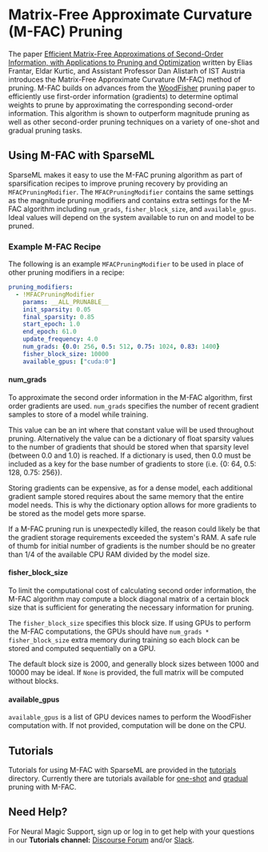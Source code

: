 <!--
Copyright (c) 2021 - present / Neuralmagic, Inc. All Rights Reserved.

Licensed under the Apache License, Version 2.0 (the "License");
you may not use this file except in compliance with the License.
You may obtain a copy of the License at

   http://www.apache.org/licenses/LICENSE-2.0

Unless required by applicable law or agreed to in writing,
software distributed under the License is distributed on an "AS IS" BASIS,
WITHOUT WARRANTIES OR CONDITIONS OF ANY KIND, either express or implied.
See the License for the specific language governing permissions and
limitations under the License.
-->

# Matrix-Free Approximate Curvature (M-FAC) Pruning

The paper
[Efficient Matrix-Free Approximations of Second-Order Information, with Applications to Pruning and Optimization](https://arxiv.org/pdf/2107.03356.pdf)
written by Elias Frantar, Eldar Kurtic, and Assistant Professor Dan Alistarh of IST Austria
introduces the Matrix-Free Approximate Curvature (M-FAC) method of pruning.
M-FAC builds on advances from the [WoodFisher](https://arxiv.org/pdf/2004.14340.pdf)
pruning paper to efficiently use first-order information (gradients) to determine optimal weights
to prune by approximating the corresponding second-order information.
This algorithm is shown to outperform magnitude pruning as well as other second-order pruning
techniques on a variety of one-shot and gradual pruning tasks.

## Using M-FAC with SparseML

SparseML makes it easy to use the M-FAC pruning algorithm as part of sparsification
recipes to improve pruning recovery by providing an `MFACPruningModifier`.
The `MFACPruningModifier` contains the same settings as the magnitude
pruning modifiers and contains extra settings for the M-FAC algorithm including 
`num_grads`, `fisher_block_size`, and `available_gpus`. Ideal values will depend 
on the system available to run on and model to be pruned.

### Example M-FAC Recipe
The following is an example `MFACPruningModifier` to be used in place of other
pruning modifiers in a recipe:

```yaml
pruning_modifiers:
  - !MFACPruningModifier
    params: __ALL_PRUNABLE__
    init_sparsity: 0.05
    final_sparsity: 0.85
    start_epoch: 1.0
    end_epoch: 61.0
    update_frequency: 4.0
    num_grads: {0.0: 256, 0.5: 512, 0.75: 1024, 0.83: 1400}
    fisher_block_size: 10000
    available_gpus: ["cuda:0"]
```

#### num_grads
To approximate the second order information in the M-FAC algorithm, first order
gradients are used. `num_grads` specifies the number of recent gradient samples to store
of a model while training.

This value can be an int where that constant value will be used throughout pruning.
Alternatively the value can be a dictionary of float sparsity values to the number of
gradients that should be stored when that sparsity level (between 0.0 and 1.0) is reached.
If a dictionary is used, then 0.0 must be included as a key for the base number of gradients
to store (i.e. {0: 64, 0.5: 128, 0.75: 256}).

Storing gradients can be expensive, as for a dense model, each additional gradient
sample stored requires about the same memory that the entire model needs. This is why
the dictionary option allows for more gradients to be stored as the model gets more
sparse.

If a M-FAC pruning run is unexpectedly killed, the reason could likely be that
the gradient storage requirements exceeded the system's RAM. A safe rule of thumb for
initial number of gradients is the number should be no greater than 1/4 of the
available CPU RAM divided by the model size.


#### fisher_block_size
To limit the computational cost of calculating second order information, the M-FAC
algorithm may compute a block diagonal matrix of a certain block size that is
sufficient for generating the necessary information for pruning.

The `fisher_block_size` specifies this block size.  If using GPUs to perform the
M-FAC computations, the GPUs should have `num_grads * fisher_block_size` extra
memory during training so each block can be stored and computed sequentially on a GPU.

The default block size is 2000, and generally block sizes between 1000 and 10000 may be
ideal. If `None` is provided, the full matrix will be computed without blocks.


#### available_gpus
`available_gpus` is a list of GPU devices names to perform the WoodFisher computation
with. If not provided, computation will be done on the CPU.


## Tutorials

Tutorials for using M-FAC with SparseML are provided in the [tutorials](https://github.com/neuralmagic/sparseml/blob/main/research/mfac/tutorials)
directory.  Currently there are tutorials available for
[one-shot](https://github.com/neuralmagic/sparseml/blob/main/research/mfac/tutorials/one_shot_pruning_with_mfac.md)
and [gradual](https://github.com/neuralmagic/sparseml/blob/main/research/mfac/tutorials/gradual_pruning_with_mfac.md)
pruning with M-FAC.

## Need Help?
For Neural Magic Support, sign up or log in to get help with your questions in our
**Tutorials channel:** [Discourse Forum](https://discuss.neuralmagic.com/)
and/or [Slack](https://join.slack.com/t/discuss-neuralmagic/shared_invite/zt-q1a1cnvo-YBoICSIw3L1dmQpjBeDurQ).